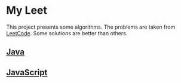 


# My Leet
This project presents some algorithms.  The problems are taken from [LeetCode](https://leetcode.com/problemset/all).  Some solutions are better than others.


## [Java](java/README.md)


## [JavaScript](javascript/README.md)
